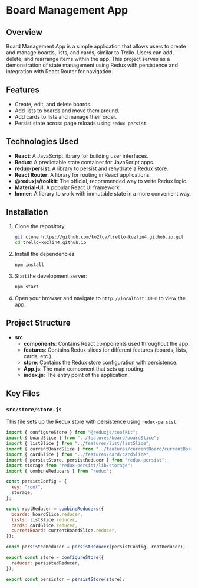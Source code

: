 # Board Management App

## Overview

Board Management App is a simple application that allows users to create and manage boards, lists, and cards, similar to Trello. Users can add, delete, and rearrange items within the app. This project serves as a demonstration of state management using Redux with persistence and integration with React Router for navigation.

## Features

- Create, edit, and delete boards.
- Add lists to boards and move them around.
- Add cards to lists and manage their order.
- Persist state across page reloads using `redux-persist`.

## Technologies Used

- **React**: A JavaScript library for building user interfaces.
- **Redux**: A predictable state container for JavaScript apps.
- **redux-persist**: A library to persist and rehydrate a Redux store.
- **React Router**: A library for routing in React applications.
- **@reduxjs/toolkit**: The official, recommended way to write Redux logic.
- **Material-UI**: A popular React UI framework.
- **Immer**: A library to work with immutable state in a more convenient way.

## Installation

1. Clone the repository:

   ```bash
   git clone https://github.com/ko2lov/trello-kozlin4.github.io.git
   cd trello-kozlin4.github.io
   ```

2. Install the dependencies:

   ```bash
   npm install
   ```

3. Start the development server:

   ```bash
   npm start
   ```

4. Open your browser and navigate to `http://localhost:3000` to view the app.

## Project Structure

- **src**
  - **components**: Contains React components used throughout the app.
  - **features**: Contains Redux slices for different features (boards, lists, cards, etc.).
  - **store**: Contains the Redux store configuration with persistence.
  - **App.js**: The main component that sets up routing.
  - **index.js**: The entry point of the application.

## Key Files

### `src/store/store.js`

This file sets up the Redux store with persistence using `redux-persist`:

```javascript
import { configureStore } from "@reduxjs/toolkit";
import { boardSlice } from "../features/board/boardSlice";
import { listSlice } from "../features/list/listSlice";
import { currentBoardSlice } from "../features/currentBoard/currentBoardSlice";
import { cardSlice } from "../features/card/cardSlice";
import { persistStore, persistReducer } from "redux-persist";
import storage from "redux-persist/lib/storage";
import { combineReducers } from "redux";

const persistConfig = {
  key: "root",
  storage,
};

const rootReducer = combineReducers({
  boards: boardSlice.reducer,
  lists: listSlice.reducer,
  cards: cardSlice.reducer,
  currentBoard: currentBoardSlice.reducer,
});

const persistedReducer = persistReducer(persistConfig, rootReducer);

export const store = configureStore({
  reducer: persistedReducer,
});

export const persistor = persistStore(store);
```
